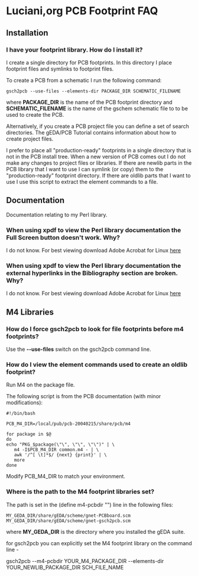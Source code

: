 # Luciani,org PCB Footprint FAQ

## Installation

### I have your footprint library. How do I install it?

I create a single directory for PCB footprints. In this directory I place footprint files and symlinks to footprint files.

To create a PCB from a schematic I run the following command:

```
gsch2pcb --use-files --elements-dir PACKAGE_DIR SCHEMATIC_FILENAME
```

where <b>PACKAGE_DIR</b> is the name of the PCB footprint directory and <b>SCHEMATIC_FILENAME</b> is the name of the gschem schematic file to to be used to create the PCB.

Alternatively, if you create a PCB project file you can define a set of search directories. The gEDA/PCB Tutorial contains information about how to create project files.

I prefer to place all "production-ready" footprints in a single directory that is not in the PCB install tree. When a new version of PCB comes out I do not make any changes to project files or libraries. If there are newlib parts in the PCB library that I want to use I can symlink (or copy) them to the "production-ready" footprint directory. If there are oldlib parts that I want to use I use this script to extract the element commands to a file.

## Documentation

Documentation relating to my Perl library.

### When using xpdf to view the Perl library documentation the Full Screen button doesn't work. Why?

I do not know. For best viewing download Adobe Acrobat for Linux [here](https://www.adobe.com/)

### When using xpdf to view the Perl library documentation the external hyperlinks in the Bibliography section are broken. Why?

I do not know. For best viewing download Adobe Acrobat for Linux [here](https://www.adobe.com/)

## M4 Libraries

### How do I force gsch2pcb to look for file footprints before m4 footprints?

Use the <b>--use-files</b> switch on the gsch2pcb command line.

### How do I view the element commands used to create an oldlib footprint?

Run M4 on the package file.

The following script is from the PCB documentation (with minor modifications):

```
#!/bin/bash

PCB_M4_DIR=/local/pub/pcb-20040215/share/pcb/m4

for package in $@
do
echo "PKG_$package(\"\", \"\", \"\")" | \
   m4 -I$PCB_M4_DIR common.m4 - | \
   awk '/^[ \t]*$/ {next} {print}' | \
   more
done
```

Modify PCB_M4_DIR to match your environment.

### Where is the path to the M4 footprint libraries set?

The path is set in the (define m4-pcbdir "") line in the following files:

```
MY_GEDA_DIR/share/gEDA/scheme/gnet-PCBboard.scm
MY_GEDA_DIR/share/gEDA/scheme/gnet-gsch2pcb.scm
```

where <b>MY_GEDA_DIR</b> is the directory where you installed the gEDA suite.

for gsch2pcb you can explicitly set the M4 footprint library on the command line -

gsch2pcb --m4-pcbdir YOUR_M4_PACKAGE_DIR --elements-dir YOUR_NEWLIB_PACKAGE_DIR SCH_FILE_NAME 
